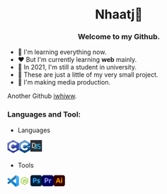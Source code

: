 <h1 align="center">Nhaatj💙</h1>
<h3 align="center">Welcome to my Github.</h3>

- 💙 I'm learning everything now.
- ❤️ But I'm currently learning **web** mainly.
- 💚 In 2021, I'm still a student in university.
- 🤍 These are just a little of my very small project.
- 💜 I'm making media production.

Another Github <a href="https://github.com/iwhiww">iwhiww</a>.


### Languages and Tool:

- Languages

<a href="https://www.cprogramming.com/">
    <img align="left" width="26px" src="./img/c.png" alt="C"/>
</a>

<a href="https://www.cplusplus.com/">
    <img align="left" width="26px" src="./img/c++.png" alt="C++"/>
</a>

<a href="https://discord.js.org/">
    <img align="left" width="26px" src="./img/Discord.js.png" alt="Discord.js"/>
</a>
<br>
<br>

- Tools
<a href="https://code.visualstudio.com/">
    <img align="left" width="26px" src="./img/vscode.png" alt="Visual Studio Code" />
</a>

<a href="https://nodejs.org/">
    <img align="left" width="26px" src="./img/nodejs2.png" alt="Node JS"/>
</a>

<a href="https://www.adobe.com/products/photoshop.html">
    <img align="left" width="26px" src="./img/photoshop.png" alt="Photoshop"/>
</a>

<a href="https://www.adobe.com/products/premiere.html">
    <img align="left" width="26px" src="./img/premiere.png" alt="Premiere Pro"/>
</a>

<a href="https://www.adobe.com/products/illustrator.html">
    <img align="left" width="26px" src="./img/illustrator.png" alt="Illustrator"/>
</a>
